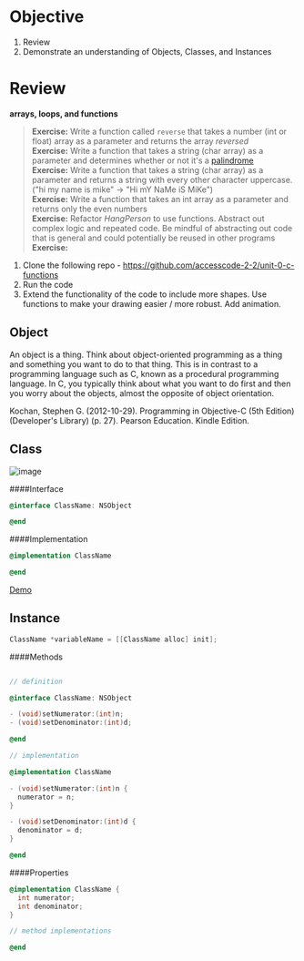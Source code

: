 # Objective

1. Review
2. Demonstrate an understanding of Objects, Classes, and Instances

# Review

**arrays, loops, and functions**

>**Exercise:** Write a function called `reverse` that takes a number (int or float) array as a parameter and returns the array *reversed*    
>**Exercise:** Write a function that takes a string (char array) as a parameter and determines whether or not it's a [palindrome](https://en.wikipedia.org/wiki/Palindrome)  
>**Exercise:** Write a function that takes a string (char array) as a parameter and returns a string with every other character uppercase. ("hi my name is mike" -> "Hi mY NaMe iS MiKe")  
>**Exercise:** Write a function that takes an int array as a parameter and returns only the even numbers  
>**Exercise:** Refactor *HangPerson* to use functions. Abstract out complex logic and repeated code. Be mindful of abstracting out code that is general and could potentially be reused in other programs  
>**Exercise:**  
1. Clone the following repo - https://github.com/accesscode-2-2/unit-0-c-functions  
2. Run the code  
3. Extend the functionality of the code to include more shapes. Use functions to make your drawing easier / more robust. Add animation.  

## Object
An object is a thing. Think about object-oriented programming as a thing and something you want to do to that thing. This is in contrast to a programming language such as C, known as a procedural programming language. In C, you typically think about what you want to do first and then you worry about the objects, almost the opposite of object orientation.

Kochan, Stephen G. (2012-10-29). Programming in Objective-C (5th Edition) (Developer's Library) (p. 27). Pearson Education. Kindle Edition. 

## Class
![image](http://www.processing.lyndondaniels.com/images/blueprintBranches.jpg)

####Interface
```objective-c
@interface ClassName: NSObject

@end
```

####Implementation
```objective-c
@implementation ClassName

@end
```

[Demo]()

## Instance
```objective-c
ClassName *variableName = [[ClassName alloc] init];
```

####Methods


```objective-c

// definition

@interface ClassName: NSObject

- (void)setNumerator:(int)n;
- (void)setDenominator:(int)d;

@end

// implementation

@implementation ClassName

- (void)setNumerator:(int)n {
  numerator = n;
}

- (void)setDenominator:(int)d {
  denominator = d;
}

@end
```

####Properties
```objective-c
@implementation ClassName { 
  int numerator;
  int denominator;
}

// method implementations

@end
```
